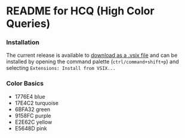 # README for HCQ (High Color Queries)

### Installation
The current release is available to [download as a .vsix file](https://github.com/dzsquared/high-color-queries/releases/download/v0.0.2/hcq--high-color-queries--0.0.2.vsix) and can be installed by opening the command palette (`ctrl/command+shift+p`) and selecting `Extensions: Install from VSIX...`

### Color Basics
- 1776E4 blue
- 17E4C2 turquoise
- 6BFA32 green
- 9158FC purple
- E2E62C yellow
- E5648D pink

